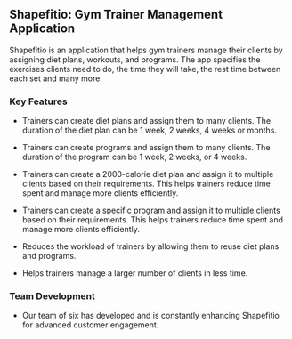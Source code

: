 ## Shapefitio: Gym Trainer Management Application

Shapefitio is an application that helps gym trainers manage their clients by assigning diet plans, workouts, and programs. The app specifies the exercises clients need to do, the time they will take, the rest time between each set and many more

### Key Features

- Trainers can create diet plans and assign them to many clients. The duration of the diet plan can be 1 week, 2 weeks, 4 weeks or months.

- Trainers can create programs and assign them to many clients. The duration of the program can be 1 week, 2 weeks, or 4 weeks.

- Trainers can create a 2000-calorie diet plan and assign it to multiple clients based on their requirements. This helps trainers reduce time spent and manage more clients efficiently.

- Trainers can create a specific program and assign it to multiple clients based on their requirements. This helps trainers reduce time spent and manage more clients efficiently.

- Reduces the workload of trainers by allowing them to reuse diet plans and programs.

- Helps trainers manage a larger number of clients in less time.

### Team Development

- Our team of six has developed and is constantly enhancing Shapefitio for advanced customer engagement.
